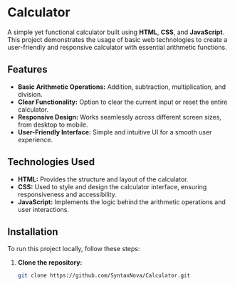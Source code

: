 # Calculator

A simple yet functional calculator built using **HTML**, **CSS**, and **JavaScript**. This project demonstrates the usage of basic web technologies to create a user-friendly and responsive calculator with essential arithmetic functions.

## Features

- **Basic Arithmetic Operations:** Addition, subtraction, multiplication, and division.
- **Clear Functionality:** Option to clear the current input or reset the entire calculator.
- **Responsive Design:** Works seamlessly across different screen sizes, from desktop to mobile.
- **User-Friendly Interface:** Simple and intuitive UI for a smooth user experience.

## Technologies Used

- **HTML:** Provides the structure and layout of the calculator.
- **CSS:** Used to style and design the calculator interface, ensuring responsiveness and accessibility.
- **JavaScript:** Implements the logic behind the arithmetic operations and user interactions.

## Installation

To run this project locally, follow these steps:

1. **Clone the repository:**

   ```bash
   git clone https://github.com/SyntaxNova/Calculator.git

